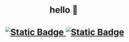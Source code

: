 <div id="header" align="center">
  
  <h1>hello 👋<h1>
  <div id = badges>
    <img src="https://komarev.com/ghpvc/?username=chambored&style=flat-square&color=f0eed8" alt=""/>
    <a href = "https://www.linkedin.com/in/nick-trimmer/">
      <img alt="Static Badge" src="https://img.shields.io/badge/LinkedIn-%23f0eed8?logo=LinkedIn&logoColor=%23666666">
    </a>
    <a href = "mailto:nicholasatrimmer@gmail.com">
      <img alt="Static Badge" src="https://img.shields.io/badge/Email-%23f0eed8?logo=Gmail&logoColor=%23666666">
    </a>
  </div>
</div>
